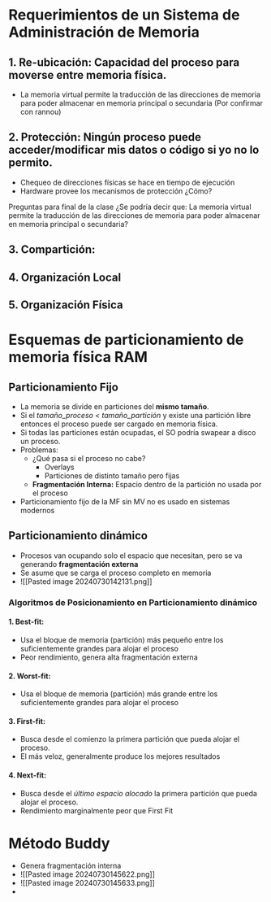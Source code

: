 
# Requerimientos de un Sistema de Administración de Memoria

## 1. Re-ubicación: Capacidad del proceso para moverse entre memoria física. 
- La memoria virtual permite la traducción de las direcciones de memoria para poder almacenar en memoria principal o secundaria (Por confirmar con rannou)
## 2. Protección: Ningún proceso puede acceder/modificar mis datos o código si yo no lo permito.
- Chequeo de direcciones físicas se hace en tiempo de ejecución
- Hardware provee los mecanismos de protección ¿Cómo?


Preguntas para final de la clase
¿Se podría decir que:  La memoria virtual permite la traducción de las direcciones de memoria para poder almacenar en memoria principal o secundaria?

## 3. Compartición:

## 4. Organización Local

## 5. Organización Física

# Esquemas de particionamiento de memoria física RAM

## Particionamiento Fijo
- La memoria se divide en particiones del **mismo tamaño**.
- Si el _tamaño_proceso < tamaño_partición_ y existe una partición libre entonces el proceso puede ser cargado en memoria física.
- Si todas las particiones están ocupadas, el SO podría swapear a disco un proceso.
- Problemas:
	- ¿Qué pasa si el proceso no cabe?
		- Overlays
		- Particiones de distinto tamaño pero fijas
	- **Fragmentación Interna:** Espacio dentro de la partición no usada por el proceso
- Particionamiento fijo de la MF sin MV no es usado en sistemas modernos
## Particionamiento dinámico
- Procesos van ocupando solo el espacio que necesitan, pero se va generando **fragmentación externa**
- Se asume que se carga el proceso completo en memoria
- ![[Pasted image 20240730142131.png]]
### Algoritmos de Posicionamiento en Particionamiento dinámico

#### 1. Best-fit: 

- Usa el bloque de memoria (partición) más pequeño entre los suficientemente grandes para alojar el proceso
- Peor rendimiento, genera alta fragmentación externa
#### 2. Worst-fit:

- Usa el bloque de memoria (partición) más grande entre los suficientemente grandes para alojar el proceso

#### 3. First-fit:

- Busca desde el comienzo la primera partición que pueda alojar el proceso.
- El más veloz, generalmente produce los mejores resultados

#### 4. Next-fit: 

- Busca desde el _último espacio alocado_ la primera partición que pueda alojar el proceso.
- Rendimiento marginalmente peor que First Fit


# Método Buddy

- Genera fragmentación interna
- ![[Pasted image 20240730145622.png]]
- ![[Pasted image 20240730145633.png]]
- 